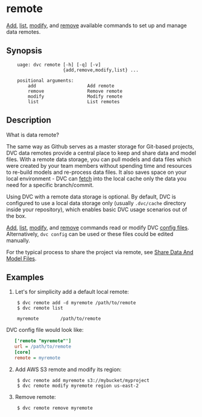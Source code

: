 # remote

[Add](/doc/commands-reference/remote-add), 
[list](/doc/commands-reference/remote-list), 
[modify](/doc/commands-reference/remote-modify), 
and [remove](/doc/commands-reference/remote-remove) available
commands to set up and manage data remotes.

## Synopsis

```usage
    uage: dvc remote [-h] [-q] [-v] 
                     {add,remove,modify,list} ...

    positional arguments:
        add                   Add remote
        remove                Remove remote
        modify                Modify remote
        list                  List remotes
```

## Description

What is data remote?

The same way as Github serves as a master storage for Git-based projects, DVC
data remotes provide a central place to keep and share data and model files.
With a remote data storage, you can pull models and data files which were
created by your team members without spending time and resources to re-build
models and re-process data files. It also saves space on your local environment -
DVC can [fetch](/doc/commands-reference/fetch) into the local cache only the
data you need for a specific branch/commit.

Using DVC with a remote data storage is optional. By default, DVC is
configured to use a local data storage only (usually `.dvc/cache` directory
inside your repository), which enables basic DVC usage scenarios out of the box.

[Add](/doc/commands-reference/remote-add), 
[list](/doc/commands-reference/remote-list), 
[modify](/doc/commands-reference/remote-modify), 
and [remove](/doc/commands-reference/remote-remove) commands
read or modify DVC [config files](/doc/user-guide/dvc-files-and-directories).
Alternatively, `dvc config` can be used or these files could be edited manually.

For the typical process to share the project via remote, see 
[Share Data And Model Files](/doc/use-cases/share-data-and-model-files).

## Examples

1. Let's for simplicity add a default local remote:

```dvc
    $ dvc remote add -d myremote /path/to/remote
    $ dvc remote list

    myremote        /path/to/remote
```

DVC config file would look like:

```ini
   ['remote "myremote"']
   url = /path/to/remote
   [core]
   remote = myremote
```

2. Add AWS S3 remote and modify its region:

```dvc
    $ dvc remote add myremote s3://mybucket/myproject
    $ dvc remote modify myremote region us-east-2
```

3. Remove remote:

```dvc
    $ dvc remote remove myremote
```
